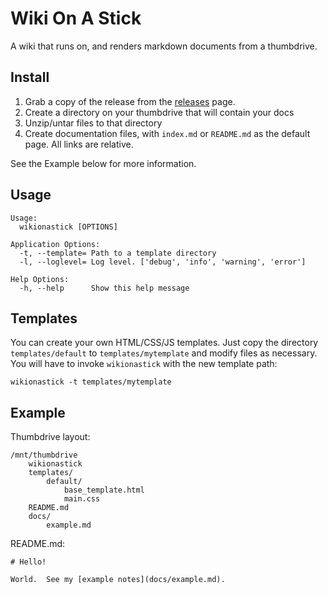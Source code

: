 # Wiki On A Stick

A wiki that runs on, and renders markdown documents from a thumbdrive.

## Install

1) Grab a copy of the release from the [releases](https://github.com/mikeshultz/wikionastick/releases)
page.
2) Create a directory on your thumbdrive that will contain your docs
3) Unzip/untar files to that directory
4) Create documentation files, with `index.md` or `README.md` as the default 
page.  All links are relative.

See the Example below for more information.

## Usage

	Usage:
	  wikionastick [OPTIONS]

	Application Options:
	  -t, --template= Path to a template directory
	  -l, --loglevel= Log level. ['debug', 'info', 'warning', 'error']

	Help Options:
	  -h, --help      Show this help message

## Templates

You can create your own HTML/CSS/JS templates. Just copy the directory 
`templates/default` to `templates/mytemplate` and modify files as necessary.  
You will have to invoke `wikionastick` with the new template path:

    wikionastick -t templates/mytemplate

## Example

Thumbdrive layout:

    /mnt/thumbdrive
        wikionastick
        templates/
            default/
                base_template.html
                main.css
        README.md
        docs/
            example.md

README.md:

    # Hello!

    World.  See my [example notes](docs/example.md).